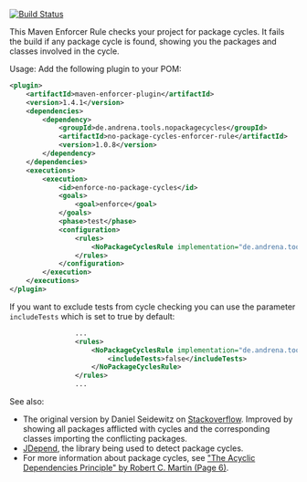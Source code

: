 [![Build Status](https://travis-ci.org/andrena/no-package-cycles-enforcer-rule.svg)](https://travis-ci.org/andrena/no-package-cycles-enforcer-rule)

This Maven Enforcer Rule checks your project for package cycles. It fails the build if any package cycle is found, showing you the packages and classes involved in the cycle.

Usage: Add the following plugin to your POM:

```xml
<plugin>
	<artifactId>maven-enforcer-plugin</artifactId>
	<version>1.4.1</version>
	<dependencies>
		<dependency>
			<groupId>de.andrena.tools.nopackagecycles</groupId>
			<artifactId>no-package-cycles-enforcer-rule</artifactId>
			<version>1.0.8</version>
		</dependency>
	</dependencies>
	<executions>
		<execution>
			<id>enforce-no-package-cycles</id>
			<goals>
				<goal>enforce</goal>
			</goals>
			<phase>test</phase>
			<configuration>
				<rules>
					<NoPackageCyclesRule implementation="de.andrena.tools.nopackagecycles.NoPackageCyclesRule" />
				</rules>
			</configuration>
		</execution>
	</executions>
</plugin>
```

If you want to exclude tests from cycle checking you can use the parameter `includeTests` which is set to true by default:
```xml
				...
				<rules>
					<NoPackageCyclesRule implementation="de.andrena.tools.nopackagecycles.NoPackageCyclesRule">
						<includeTests>false</includeTests>
					</NoPackageCyclesRule>
				</rules>
				...

```


See also:
* The original version by Daniel Seidewitz on [Stackoverflow](http://stackoverflow.com/questions/3416547/maven-jdepend-fail-build-with-cycles). Improved by showing all packages afflicted with cycles and the corresponding classes importing the conflicting packages.
* [JDepend](https://github.com/clarkware/jdepend), the library being used to detect package cycles.
* For more information about package cycles, see ["The Acyclic Dependencies Principle" by Robert C. Martin (Page 6)](http://www.objectmentor.com/resources/articles/granularity.pdf). 

